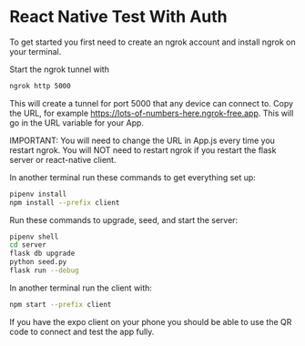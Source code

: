 # React Native Test With Auth

To get started you first need to create an ngrok account and install ngrok on
your terminal.

Start the ngrok tunnel with
```bash
ngrok http 5000
```

This will create a tunnel for port 5000 that any device can connect to. Copy the
URL, for example https://lots-of-numbers-here.ngrok-free.app. This will go in
the URL variable for your App.

IMPORTANT: You will need to change the URL in App.js every time you restart
ngrok. You will NOT need to restart ngrok if you restart the flask server or
react-native client.

In another terminal run these commands to get everything set up:

```bash
pipenv install
npm install --prefix client
```

Run these commands to upgrade, seed, and start the server:
```bash
pipenv shell
cd server
flask db upgrade
python seed.py
flask run --debug
```

In another terminal run the client with:
```bash
npm start --prefix client
```

If you have the expo client on your phone you should be able to use the QR code
to connect and test the app fully.
